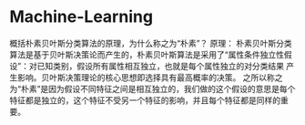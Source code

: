 # Machine-Learning
概括朴素贝叶斯分类算法的原理，为什么称之为“朴素”？
原理：
朴素贝叶斯分类算法是基于贝叶斯决策论而产生的，朴素贝叶斯算法是采用了“属性条件独立性假设”：对已知类别，假设所有属性相互独立，也就是每个属性独立的对分类结果
产生影响。贝叶斯决策理论的核心思想即选择具有最高概率的决策。
之所以称之为“朴素”是因为假设不同特征之间是相互独立的，我们做的这个假设的意思是每个特征都是独立的，这个特征不受另一个特征的影响，并且每个特征都是同样的重要。
